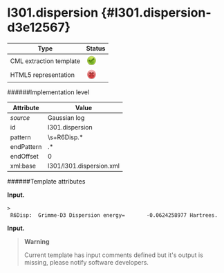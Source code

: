 # l301.dispersion {#l301.dispersion-d3e12567}


| Type                                                                                                                                                                                                  | Status                                                                                                                                                                                                |
|----|----|
| CML extraction template                                                                                                                                                                               | ![](/imgs/Total.png)                                                                                                                                                                                  |
| HTML5 representation                                                                                                                                                                                  | ![](/imgs/None.png)                                                                                                                                                                                   |

######Implementation level

| Attribute                                                                                                                                                                                             | Value                                                                                                                                                                                                 |
|----|----|
| *source*                                                                                                                                                                                              | Gaussian log                                                                                                                                                                                          |
| id                                                                                                                                                                                                    | l301.dispersion                                                                                                                                                                                       |
| pattern                                                                                                                                                                                               | \\s+R6Disp.\*                                                                                                                                                                                         |
| endPattern                                                                                                                                                                                            | .\*                                                                                                                                                                                                   |
| endOffset                                                                                                                                                                                             | 0                                                                                                                                                                                                     |
| xml:base                                                                                                                                                                                              | l301/l301.dispersion.xml                                                                                                                                                                              |

######Template attributes

**Input.**

    >
     R6Disp:  Grimme-D3 Dispersion energy=       -0.0624258977 Hartrees.
        
        

**Input.**

> **Warning**
>
> Current template has input comments defined but it's output is missing, please notify software developers.
